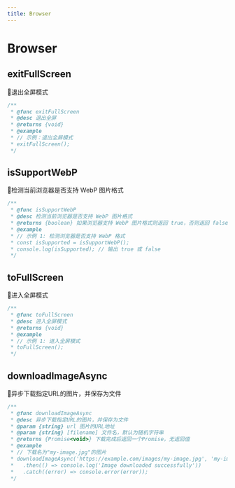 ```yaml
---
title: Browser
---
```

# Browser

## exitFullScreen
🎯退出全屏模式
```typescript
/**
 * @func exitFullScreen
 * @desc 退出全屏
 * @returns {void}
 * @example
 * // 示例：退出全屏模式
 * exitFullScreen();
 */
```

## isSupportWebP
🎯检测当前浏览器是否支持 WebP 图片格式
```typescript
/**
 * @func isSupportWebP
 * @desc 检测当前浏览器是否支持 WebP 图片格式
 * @returns {boolean} 如果浏览器支持 WebP 图片格式则返回 true，否则返回 false
 * @example
 * // 示例 1: 检测浏览器是否支持 WebP 格式
 * const isSupported = isSupportWebP();
 * console.log(isSupported); // 输出 true 或 false
 */
```

## toFullScreen
🎯进入全屏模式
```typescript
/**
 * @func toFullScreen
 * @desc 进入全屏模式
 * @returns {void}
 * @example
 * // 示例 1: 进入全屏模式
 * toFullScreen();
 */
```

## downloadImageAsync
🎯异步下载指定URL的图片，并保存为文件
```typescript
/**
 * @func downloadImageAsync
 * @desc 异步下载指定URL的图片，并保存为文件
 * @param {string} url 图片的URL地址
 * @param {string} [filename] 文件名，默认为随机字符串
 * @returns {Promise<void>} 下载完成后返回一个Promise，无返回值
 * @example
 * // 下载名为"my-image.jpg"的图片
 * downloadImageAsync('https://example.com/images/my-image.jpg', 'my-image.jpg')
 *   .then(() => console.log('Image downloaded successfully'))
 *   .catch((error) => console.error(error));
 */
```